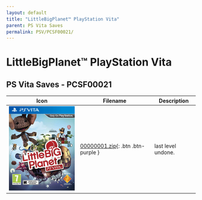 ```yaml
---
layout: default
title: "LittleBigPlanet™ PlayStation Vita"
parent: PS Vita Saves
permalink: PSV/PCSF00021/
---
```

# LittleBigPlanet™ PlayStation Vita

## PS Vita Saves - PCSF00021

| Icon | Filename | Description |
|------|----------|-------------|
| ![LittleBigPlanet™ PlayStation Vita](icon0.png) | [00000001.zip](00000001.zip){: .btn .btn-purple } | last level undone.  |
